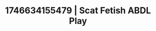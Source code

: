 ---
categories:
- Interactive NSFW
- AI-generated
- NSFW AI art
- Cosplay
- Flushed skin
- ASMR
- Dirty mind games
- Hands in hair
image: /assets/images/1746634155479.jpg
layout: post
seo:
  description: Featured content with exclusive Scat Fetish, ABDL Play. HD images available.
  keywords: Scat Fetish, ABDL Play
  og_image: /assets/images/1746634155479.jpg
  schema_type: VisualArtwork
tags:
- ABDL Play
- '#1746634155479'
- Scat Fetish
title: 1746634155479 | Scat Fetish ABDL Play
---